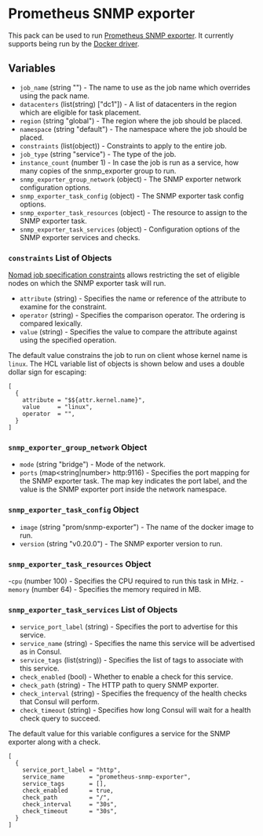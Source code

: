 # Prometheus SNMP exporter

This pack can be used to run [Prometheus SNMP exporter][prom_snmp_exporter]. It currently supports
being run by the [Docker driver][docker_driver].

## Variables

- `job_name` (string "") - The name to use as the job name which overrides using the pack name.
- `datacenters` (list(string) ["dc1"]) - A list of datacenters in the region which are eligible for task placement.
- `region` (string "global") - The region where the job should be placed.
- `namespace` (string "default") - The namespace where the job should be placed.
- `constraints` (list(object)) - Constraints to apply to the entire job.
- `job_type` (string "service") - The type of the job.
- `instance_count` (number 1) - In case the job is run as a service, how many copies of the snmp_exporter group to run.
- `snmp_exporter_group_network` (object) - The SNMP exporter network configuration options.
- `snmp_exporter_task_config` (object) - The SNMP exporter task config options.
- `snmp_exporter_task_resources` (object) - The resource to assign to the SNMP exporter task.
- `snmp_exporter_task_services` (object) - Configuration options of the SNMP exporter services and checks.

### `constraints` List of Objects

[Nomad job specification constraints][job_constraint] allows restricting the set of eligible nodes
on which the SNMP exporter task will run.

- `attribute` (string) - Specifies the name or reference of the attribute to examine for the
constraint.
- `operator` (string) - Specifies the comparison operator. The ordering is compared lexically.
- `value` (string) - Specifies the value to compare the attribute against using the specified
operation.

The default value constrains the job to run on client whose kernel name is `linux`. The HCL
variable list of objects is shown below and uses a double dollar sign for escaping:
```hcl
[
  {
    attribute = "$${attr.kernel.name}",
    value     = "linux",
    operator  = "",
  }
]
```

### `snmp_exporter_group_network` Object

- `mode` (string "bridge") - Mode of the network.
- `ports` (map<string|number> http:9116) - Specifies the port mapping for the SNMP exporter task. The map key indicates the port label, and the value is the SNMP exporter port inside the network namespace.

### `snmp_exporter_task_config` Object

- `image` (string "prom/snmp-exporter") - The name of the docker image to run.
- `version` (string "v0.20.0") - The SNMP exporter version to run.

### `snmp_exporter_task_resources` Object

-`cpu` (number 100) - Specifies the CPU required to run this task in MHz.
-`memory` (number 64) - Specifies the memory required in MB.

### `snmp_exporter_task_services` List of Objects

- `service_port_label` (string) - Specifies the port to advertise for this service.
- `service_name` (string) - Specifies the name this service will be advertised as in Consul.
- `service_tags` (list(string)) - Specifies the list of tags to associate with this service.
- `check_enabled` (bool) - Whether to enable a check for this service.
- `check_path` (string) - The HTTP path to query SNMP exporter.
- `check_interval` (string) - Specifies the frequency of the health checks that Consul will perform.
- `check_timeout` (string) - Specifies how long Consul will wait for a health check query to succeed.

The default value for this variable configures a service for the SNMP exporter along with a check.
```hcl
[
  {
    service_port_label = "http",
    service_name       = "prometheus-snmp-exporter",
    service_tags       = [],
    check_enabled      = true,
    check_path         = "/",
    check_interval     = "30s",
    check_timeout      = "30s",
  }
]
```

[job_constraint]: (https://www.nomadproject.io/docs/job-specification/constraint)
[prom_snmp_exporter]: (https://github.com/prometheus/snmp_exporter)
[docker_driver]: (https://www.nomadproject.io/docs/drivers/docker)
